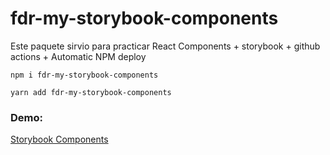 # fdr-my-storybook-components

Este paquete sirvio para practicar React Components + storybook + github actions + Automatic NPM deploy

```
npm i fdr-my-storybook-components
```
```
yarn add fdr-my-storybook-components
```

### Demo:
[Storybook Components](https://fededelrincon.github.io/storyBooks-components/?path=/story/example-introduction--page)